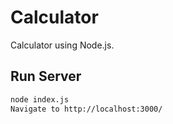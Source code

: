 # Calculator

Calculator using Node.js.

## Run Server

```bash
node index.js
Navigate to http://localhost:3000/
```
